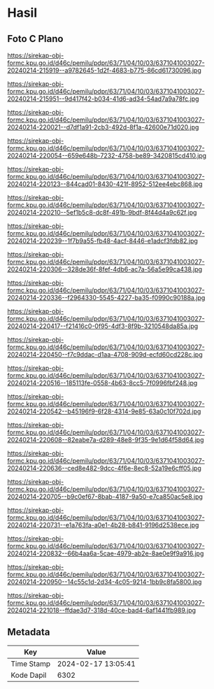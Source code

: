 # Hasil

## Foto C Plano

https://sirekap-obj-formc.kpu.go.id/d46c/pemilu/pdpr/63/71/04/10/03/6371041003027-20240214-215919--a9782645-1d2f-4683-b775-86cd61730096.jpg

https://sirekap-obj-formc.kpu.go.id/d46c/pemilu/pdpr/63/71/04/10/03/6371041003027-20240214-215951--9d417f42-b034-41d6-ad34-54ad7a9a78fc.jpg

https://sirekap-obj-formc.kpu.go.id/d46c/pemilu/pdpr/63/71/04/10/03/6371041003027-20240214-220021--d7df1a91-2cb3-492d-8f1a-42600e71d020.jpg

https://sirekap-obj-formc.kpu.go.id/d46c/pemilu/pdpr/63/71/04/10/03/6371041003027-20240214-220054--659e648b-7232-4758-be89-3420815cd410.jpg

https://sirekap-obj-formc.kpu.go.id/d46c/pemilu/pdpr/63/71/04/10/03/6371041003027-20240214-220123--844cad01-8430-421f-8952-512ee4ebc868.jpg

https://sirekap-obj-formc.kpu.go.id/d46c/pemilu/pdpr/63/71/04/10/03/6371041003027-20240214-220210--5ef1b5c8-dc8f-491b-9bdf-8f44d4a9c62f.jpg

https://sirekap-obj-formc.kpu.go.id/d46c/pemilu/pdpr/63/71/04/10/03/6371041003027-20240214-220239--1f7b9a55-fb48-4acf-8446-e1adcf3fdb82.jpg

https://sirekap-obj-formc.kpu.go.id/d46c/pemilu/pdpr/63/71/04/10/03/6371041003027-20240214-220306--328de36f-8fef-4db6-ac7a-56a5e99ca438.jpg

https://sirekap-obj-formc.kpu.go.id/d46c/pemilu/pdpr/63/71/04/10/03/6371041003027-20240214-220336--f2964330-5545-4227-ba35-f0990c90188a.jpg

https://sirekap-obj-formc.kpu.go.id/d46c/pemilu/pdpr/63/71/04/10/03/6371041003027-20240214-220417--f21416c0-0f95-4df3-8f9b-3210548da85a.jpg

https://sirekap-obj-formc.kpu.go.id/d46c/pemilu/pdpr/63/71/04/10/03/6371041003027-20240214-220450--f7c9ddac-d1aa-4708-909d-ecfd60cd228c.jpg

https://sirekap-obj-formc.kpu.go.id/d46c/pemilu/pdpr/63/71/04/10/03/6371041003027-20240214-220516--185113fe-0558-4b63-8cc5-7f0996fbf248.jpg

https://sirekap-obj-formc.kpu.go.id/d46c/pemilu/pdpr/63/71/04/10/03/6371041003027-20240214-220542--b45196f9-6f28-4314-9e85-63a0c10f702d.jpg

https://sirekap-obj-formc.kpu.go.id/d46c/pemilu/pdpr/63/71/04/10/03/6371041003027-20240214-220608--82eabe7a-d289-48e8-9f35-9e1d64f58d64.jpg

https://sirekap-obj-formc.kpu.go.id/d46c/pemilu/pdpr/63/71/04/10/03/6371041003027-20240214-220636--ced8e482-9dcc-4f6e-8ec8-52a19e6cff05.jpg

https://sirekap-obj-formc.kpu.go.id/d46c/pemilu/pdpr/63/71/04/10/03/6371041003027-20240214-220705--b9c0ef67-8bab-4187-9a50-e7ca850ac5e8.jpg

https://sirekap-obj-formc.kpu.go.id/d46c/pemilu/pdpr/63/71/04/10/03/6371041003027-20240214-220731--e1a763fa-a0e1-4b28-b841-9196d2538ece.jpg

https://sirekap-obj-formc.kpu.go.id/d46c/pemilu/pdpr/63/71/04/10/03/6371041003027-20240214-220832--66b4aa6a-5cae-4979-ab2e-8ae0e9f9a916.jpg

https://sirekap-obj-formc.kpu.go.id/d46c/pemilu/pdpr/63/71/04/10/03/6371041003027-20240214-220950--14c55c1d-2d34-4c05-9214-1bb9c8fa5800.jpg

https://sirekap-obj-formc.kpu.go.id/d46c/pemilu/pdpr/63/71/04/10/03/6371041003027-20240214-221018--ffdae3d7-318d-40ce-bad4-6af1441fb989.jpg


## Metadata

| Key        | Value               |
| ---------- | ------------------- |
| Time Stamp | 2024-02-17 13:05:41 |
| Kode Dapil | 6302                |



